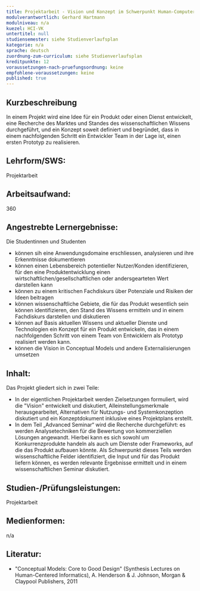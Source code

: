 ```yaml
---
title: Projektarbeit - Vision und Konzept im Schwerpunkt Human-Computer Interaction
modulverantwortlich: Gerhard Hartmann
modulniveau: n/a
kuezel: HCI-VK
untertitel: null
studiensemester: siehe Studienverlaufsplan
kategorie: n/a
sprache: deutsch
zuordnung-zum-curriculum: siehe Studienverlaufsplan
kreditpunkte: 12
voraussetzungen-nach-pruefungsordnung: keine
empfohlene-voraussetzungen: keine
published: true
---
```


## Kurzbeschreibung
In einem Projekt wird eine Idee für ein Produkt oder einen Dienst entwickelt, eine Recherche des Marktes und 
Standes des wissenschaftlichen Wissens durchgeführt, und ein Konzept soweit definiert und begründet, dass in 
einem nachfolgenden Schritt ein Entwickler Team in der Lage ist, einen ersten Prototyp zu realisieren.

## Lehrform/SWS: 
Projektarbeit

## Arbeitsaufwand: 
360

## Angestrebte Lernergebnisse:
Die Studentinnen und Studenten
- können sih eine Anwendungsdomaine erschliessen, analysieren und ihre Erkenntnisse dokumentieren
- können einen Lebensbereich potentieller Nutzer/Konden identifizieren, für den eine Produktentwicklung einen wirtschaftlichen/gesellschaftlichen oder 
andersgearteten Wert darstellen kann
- können zu einem kritischen Fachdiskurs über Potenziale und Risiken der Ideen beitragen
- können wissenschaftliche Gebiete, die für das Produkt wesentlich sein können identifizieren, den Stand des 
Wissens ermitteln und in einem Fachdiskurs darstellen und diskutieren
- können auf Basis aktuellen Wissens und aktueller Dienste und Technologien ein Konzept für ein Produkt entwickeln, das in einem 
nachfolgenden Schritt von einem Team von Entwicklern als Prototyp realisiert werden kann.
- können die Vision in Conceptual Models und andere Externalisierungen umsetzen

## Inhalt:
Das Projekt gliedert sich in zwei Teile:
- In der eigentlichen Projektarbeit werden Zielsetzungen formuliert, wird die "Vision" entwickelt und diskutiert, 
Alleinstellungsmerkmale herausgearbeitet, Alternativen für Nutzungs- und Systemkonzeption diskutiert und ein Konzeptdokument 
inklusive eines Projektplans erstellt.
- In dem Teil „Advanced Seminar“ wird die Recherche durchgeführt: es werden Analysetechniken für die Bewertung von kommerziellen 
Lösungen angewandt. Hierbei kann es sich sowohl um Konkurrenzprodukte handeln als auch um Dienste oder Frameworks, auf die das Produkt 
aufbauen könnte.  Als Schwerpunkt dieses Teils werden wissenschaftliche Felder identifiziert, die Input und für das Produkt liefern 
können, es werden relevante Ergebnisse ermittelt und in einem wissenschaftlichen Seminar diskutiert.

## Studien-/Prüfungsleistungen:
Projektarbeit

## Medienformen:
n/a

## Literatur:
- "Conceptual Models: Core to Good Design" (Synthesis Lectures on Human-Centered Informatics), A. Henderson & J. Johnson, Morgan & Claypool Publishers, 2011
